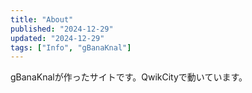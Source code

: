 ```yaml
---
title: "About"
published: "2024-12-29"
updated: "2024-12-29"
tags: ["Info", "gBanaKnal"]
---
```


gBanaKnalが作ったサイトです。QwikCityで動いています。